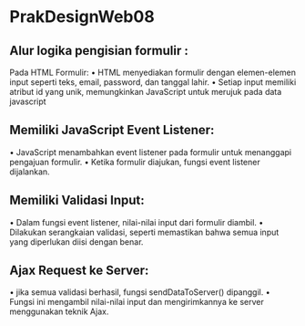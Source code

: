 # PrakDesignWeb08

## Alur logika pengisian formulir : 
Pada HTML Formulir: 
•	HTML menyediakan formulir dengan elemen-elemen input seperti teks, email, password, dan tanggal lahir.
•	Setiap input memiliki atribut id yang unik, memungkinkan JavaScript untuk merujuk pada data javascript

## Memiliki JavaScript Event Listener:
•	JavaScript menambahkan event listener pada formulir untuk menanggapi pengajuan formulir.
•	Ketika formulir diajukan, fungsi event listener dijalankan.

## Memiliki Validasi Input:
•	Dalam fungsi event listener, nilai-nilai input dari formulir diambil.
•	Dilakukan serangkaian validasi, seperti memastikan bahwa semua input yang diperlukan diisi dengan benar.

## Ajax Request ke Server:
•	jika semua validasi berhasil, fungsi sendDataToServer() dipanggil.
•	Fungsi ini mengambil nilai-nilai input dan mengirimkannya ke server menggunakan teknik Ajax.
